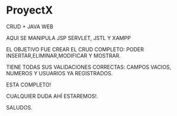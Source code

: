 # ProyectX
CRUD + JAVA WEB

AQUI SE MANIPULA JSP SERVLET, JSTL Y XAMPP

EL OBJETIVO FUE CREAR EL CRUD COMPLETO: PODER INSERTAR,ELIMINAR,MODIFICAR Y MOSTRAR.

TIENE TODAS SUS VALIDACIONES CORRECTAS: CAMPOS VACIOS, NUMEROS Y USUARIOS YA REGISTRADOS.

ESTA COMPLETO!

CUALQUIER DUDA AHÍ ESTAREMOS!.

SALUDOS.
